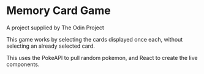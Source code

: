 # Memory Card Game

A project supplied by The Odin Project

This game works by selecting the cards displayed once each, without selecting an already selected card.

This uses the PokeAPI to pull random pokemon, and React to create the live components.
